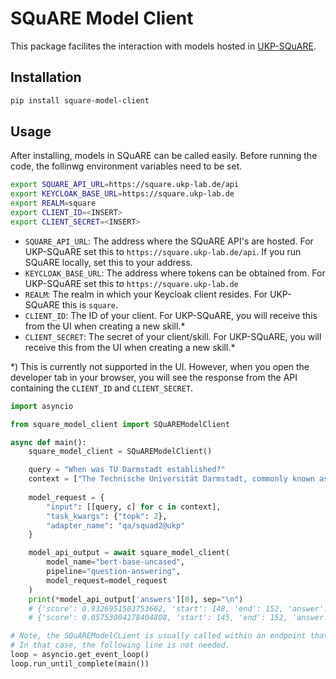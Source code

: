 # SQuARE Model Client
This package facilites the interaction with models hosted in [UKP-SQuARE](https://square.ukp-lab.de/).

## Installation
```bash
pip install square-model-client
```

## Usage
After installing, models in SQuARE can be called easily. Before running the code, the follinwg environment variables need to be set.
```bash
export SQUARE_API_URL=https://square.ukp-lab.de/api
export KEYCLOAK_BASE_URL=https://square.ukp-lab.de
export REALM=square
export CLIENT_ID=<INSERT>
export CLIENT_SECRET=<INSERT>
```
- `SQUARE_API_URL`: The address where the SQuARE API's are hosted. For UKP-SQuARE set this to `https://square.ukp-lab.de/api`. If you run SQuARE locally, set this to your address.
- `KEYCLOAK_BASE_URL`: The address where tokens can be obtained from. For UKP-SQuARE set this to `https://square.ukp-lab.de`
- `REALM`: The realm in which your Keycloak client resides. For UKP-SQuARE this is `square`.
- `CLIENT_ID`: The ID of your client. For UKP-SQuARE, you will receive this from the UI when creating a new skill.*
- `CLIENT_SECRET`: The secret of your client/skill. For UKP-SQuARE, you will receive this from the UI when creating a new skill.*

*) This is currently not supported in the UI. However, when you open the developer tab in your browser, you will see the response from the API containing the `CLIENT_ID` and `CLIENT_SECRET`.

```python
import asyncio

from square_model_client import SQuAREModelClient

async def main():
    square_model_client = SQuAREModelClient()

    query = "When was TU Darmstadt established?"
    context = ["The Technische Universität Darmstadt, commonly known as TU Darmstadt, is a research university in the city of Darmstadt, Germany. It was founded in 1877 and received the right to award doctorates in 1899."]
   
    model_request = {
        "input": [[query, c] for c in context],
        "task_kwargs": {"topk": 2},
        "adapter_name": "qa/squad2@ukp"
    }

    model_api_output = await square_model_client(
        model_name="bert-base-uncased", 
        pipeline="question-answering", 
        model_request=model_request
    )
    print(*model_api_output['answers'][0], sep="\n")
    # {'score': 0.9326951503753662, 'start': 148, 'end': 152, 'answer': '1877'}
    # {'score': 0.05753004178404808, 'start': 145, 'end': 152, 'answer': 'in 1877'} 

# Note, the SQuAREModelCLient is usually called within an endpoint that is async. 
# In that case, the following line is not needed.
loop = asyncio.get_event_loop()
loop.run_until_complete(main())
```
